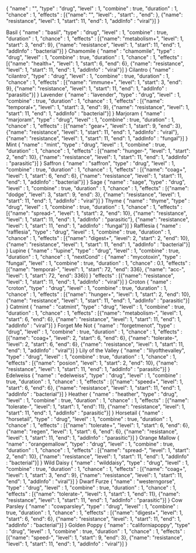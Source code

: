 {
  "name" : "",
  "type" : "drug",
  "level" : 1,
  "combine" : true,
  "duration" : 1,
  "chance" : 1,
  "effects" : [{"name": "", "level": , "start": , "end": }, {"name": "resistance", "level": 1, "start": 11, "end": 1, "addInfo" : "viral"}]
}

Basil
{
  "name" : "basil",
  "type" : "drug",
  "level" : 1,
  "combine" : true,
  "duration" : 1,
  "chance" : 1,
  "effects" : [{"name": "metabolism+", "level": 1, "start": 3, "end": 9}, {"name": "resistance", "level": 1, "start": 11, "end": 1, "addInfo" : "bacterial"}]
}
Chamomile
{
  "name" : "chamomile",
  "type" : "drug",
  "level" : 1,
  "combine" : true,
  "duration" : 1,
  "chance" : 1,
  "effects" : [{"name": "health+", "level": 1, "start": 6, "end": 6}, {"name": "resistance", "level": 1, "start": 11, "end": 1, "addInfo" : "viral"}]
}
Cilantro
{
  "name" : "cilantro",
  "type" : "drug",
  "level" : 1,
  "combine" : true,
  "duration" : 1,
  "chance" : 1,
  "effects" : [{"name": "immune+", "level": 1, "start": 3, "end": 9}, {"name": "resistance", "level": 1, "start": 11, "end": 1, "addInfo" : "parasitic"}]
}
Lavender
{
  "name" : "lavender",
  "type" : "drug",
  "level" : 1,
  "combine" : true,
  "duration" : 1,
  "chance" : 1,
  "effects" : [{"name": "temporal+", "level": 1, "start": 3, "end": 9}, {"name": "resistance", "level": 1, "start": 11, "end": 1, "addInfo" : "bacterial"}]
}
Marjoram
{
  "name" : "marjoram",
  "type" : "drug",
  "level" : 1,
  "combine" : true,
  "duration" : 1,
  "chance" : 1,
  "effects" : [{"name": "gear+", "level": 1, "start": 9, "end": 3}, {"name": "resistance", "level": 1, "start": 11, "end": 1, "addInfo" : "viral"}, {"name": "resistance", "level": 1, "start": 11, "end": 1, "addInfo" : "fungal"}]
}
Mint
{
  "name" : "mint",
  "type" : "drug",
  "level" : 1,
  "combine" : true,
  "duration" : 1,
  "chance" : 1,
  "effects" : [{"name": "hunger-", "level": 1, "start": 2, "end": 10}, {"name": "resistance", "level": 1, "start": 11, "end": 1, "addInfo" : "parasitic"}]
}
Saffron
{
  "name" : "saffron",
  "type" : "drug",
  "level" : 1,
  "combine" : true,
  "duration" : 1,
  "chance" : 1,
  "effects" : [{"name": "coag+", "level": 1, "start": 6, "end": 6}, {"name": "resistance", "level": 1, "start": 11, "end": 1, "addInfo" : "bacterial"}]
}
Sage
{
  "name" : "sage",
  "type" : "drug",
  "level" : 1,
  "combine" : true,
  "duration" : 1,
  "chance" : 1,
  "effects" : [{"name": "dodge", "level": 3, "start": 9, "end": 3}, {"name": "resistance", "level": 1, "start": 11, "end": 1, "addInfo" : "viral"}]
}
Thyme
{
  "name" : "thyme",
  "type" : "drug",
  "level" : 1,
  "combine" : true,
  "duration" : 1,
  "chance" : 1,
  "effects" : [{"name": "spread-", "level": 1, "start": 2, "end": 10}, {"name": "resistance", "level": 1, "start": 11, "end": 1, "addInfo" : "parasitic"}, {"name": "resistance", "level": 1, "start": 11, "end": 1, "addInfo" : "fungal"}]
}
Rafflesia
{
  "name" : "rafflesia",
  "type" : "drug",
  "level" : 1,
  "combine" : true,
  "duration" : 1,
  "chance" : 1,
  "effects" : [{"name": "digest+", "level": 2, "start": 2, "end": 10}, {"name": "resistance", "level": 1, "start": 11, "end": 1, "addInfo" : "bacterial"}]
}
Lupine
{
  "name" : "lupine",
  "type" : "drug",
  "level" : 1,
  "combine" : true,
  "duration" : 1,
  "chance" : 1,
  "nextCond" : {
    "name" : "mycotoxin",
    "type" : "fungal",
    "level" : 1,
    "combine" : true,
    "duration" : 1,
    "chance" : 0.1,
    "effects" : [{"name": "temporal-", "level": 1, "start": 72, "end": 336}, {"name": "acc-", "level": 1, "start": 72, "end": 336}]
  }
  "effects" : [{"name": "resistance", "level": 1, "start": 11, "end": 1, "addInfo" : "viral"}]
}
Croton
{
  "name" : "croton",
  "type" : "drug",
  "level" : 1,
  "combine" : true,
  "duration" : 1,
  "chance" : 1,
  "effects" : [{"name": "hunger+", "level": 1, "start": 2, "end": 10}, {"name": "resistance", "level": 1, "start": 11, "end": 1, "addInfo" : "parasitic"}]
}
Catmint
{
  "name" : "catmint",
  "type" : "drug",
  "level" : 1,
  "combine" : true,
  "duration" : 1,
  "chance" : 1,
  "effects" : [{"name": "metabolism-", "level": 1, "start": 6, "end": 6}, {"name": "resistance", "level": 1, "start": 11, "end": 1, "addInfo" : "viral"}]
}
Forget Me Not
{
  "name" : "forgetmenot",
  "type" : "drug",
  "level" : 1,
  "combine" : true,
  "duration" : 1,
  "chance" : 1,
  "effects" : [{"name": "coag+", "level": 2, "start": 6, "end": 6}, {"name": "tolerate-", "level": 2, "start": 6, "end": 6}, {"name": "resistance", "level": 1, "start": 11, "end": 1, "addInfo" : "viral"}]
}
Lily of the Valley
{
  "name" : "lilyofthevalley",
  "type" : "drug",
  "level" : 1,
  "combine" : true,
  "duration" : 1,
  "chance" : 1,
  "effects" : [{"name": "posion", "level": 1, "start": 2, "end": 10}, {"name": "resistance", "level": 1, "start": 11, "end": 1, "addInfo" : "parasitic"}]
}
Edelweiss
{
  "name" : "edelweiss",
  "type" : "drug",
  "level" : 1,
  "combine" : true,
  "duration" : 1,
  "chance" : 1,
  "effects" : [{"name": "speed+", "level": 1, "start": 6, "end": 6}, {"name": "resistance", "level": 1, "start": 11, "end": 1, "addInfo" : "bacterial"}]
}
Heather
{
  "name" : "heather",
  "type" : "drug",
  "level" : 1,
  "combine" : true,
  "duration" : 1,
  "chance" : 1,
  "effects" : [{"name": "tolerate-", "level": 1, "start": 1, "end": 11}, {"name": "resistance", "level": 1, "start": 11, "end": 1, "addInfo" : "parasitic"}]
}
Horsetail
{
  "name" : "horsetail",
  "type" : "drug",
  "level" : 1,
  "combine" : true,
  "duration" : 1,
  "chance" : 1,
  "effects" : [{"name": "tolerate+", "level": 1, "start": 6, "end": 6}, {"name": "regen", "level": 1, "start": 6, "end": 6}, {"name": "resistance", "level": 1, "start": 11, "end": 1, "addInfo" : "parasitic"}]
}
Orange Mallow
{
  "name" : "orangemallow",
  "type" : "drug",
  "level" : 1,
  "combine" : true,
  "duration" : 1,
  "chance" : 1,
  "effects" : [{"name": "spread-", "level": 1, "start": 2, "end": 10}, {"name": "resistance", "level": 1, "start": 11, "end": 1, "addInfo" : "bacterial"}]
}
Wild Daisy
{
  "name" : "wilddaisy",
  "type" : "drug",
  "level" : 1,
  "combine" : true,
  "duration" : 1,
  "chance" : 1,
  "effects" : [{"name": "coag+", "level": 1, "start": 3, "end": 9}, {"name": "resistance", "level": 1, "start": 11, "end": 1, "addInfo" : "viral"}]
}
Dwarf Furze
{
  "name" : "westerngorse",
  "type" : "drug",
  "level" : 1,
  "combine" : true,
  "duration" : 1,
  "chance" : 1,
  "effects" : [{"name": "tolerate-", "level": 1, "start": 1, "end": 11}, {"name": "resistance", "level": 1, "start": 11, "end": 1, "addInfo" : "parasitic"}]
}
Cow Parsley
{
  "name" : "cowparsley",
  "type" : "drug",
  "level" : 1,
  "combine" : true,
  "duration" : 1,
  "chance" : 1,
  "effects" : [{"name": "digest+", "level": 1, "start": 6, "end": 6}, {"name": "resistance", "level": 1, "start": 11, "end": 1, "addInfo" : "bacterial"}]
}
Golden Poppy
{
  "name" : "californiapoppy",
  "type" : "drug",
  "level" : 1,
  "combine" : true,
  "duration" : 1,
  "chance" : 1,
  "effects" : [{"name": "speed-", "level": 1, "start": 9, "end": 3}, {"name": "resistance", "level": 1, "start": 11, "end": 1, "addInfo" : "viral"}]
}
